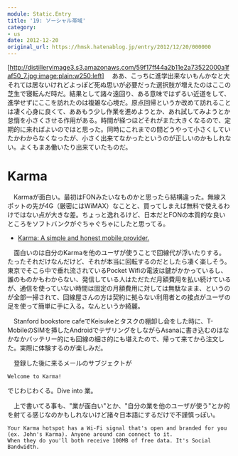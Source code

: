 ```yaml
---
module: Static.Entry
title: '19: ソーシャル帯域'
category:
- us
date: 2012-12-20
original_url: https://hmsk.hatenablog.jp/entry/2012/12/20/000000
---
```


[http://distilleryimage3.s3.amazonaws.com/59f17ff44a2b11e2a73522000a1faf50_7.jpg:image:plain:w250:left]
　ああ、こっちに進学出来ないもんかなと大それては居ないけれどよっぽど死ぬ思いが必要だった選択肢が増えたのはここの芝生で寝転んだ時だ。結果として諸々遠回り、ある意味ではずるい近道をして、進学せずにここを訪れたのは複雑な心境だ。原点回帰というか改めて訪れることは凄く心身に良くて、ああもう少し作業を進めようとか、あれ試してみようとか怠惰を小さくさせる作用がある。時間が経つほどそれがまた大きくなるので、定期的に来ればよいのではと思った。同時にこれまでの間どうやって小さくしていたかわからなくなったが、小さく出来てなかったというのが正しいのかもしれない。よくもまあ働いたり出来ていたものだ。

# Karma
　Karmaが面白い。最初はFONみたいなものかと思ったら結構違った。無線スポットの先が4G（厳密にはWiMAX）なことと、買ってしまえば無料で使えるわけではない点が大きな差。ちょっと逸れるけど、日本だとFONの本質的な良いところをソフトバンクがぐちゃぐちゃにしたと思ってる。

- [Karma: A simple and honest mobile provider.](https://yourkarma.com/)

　面白いのは自分のKarmaを他のユーザが使うことで回線代が浮いたりする。たったそれだけなんだけど、それが本当に回転するのだとしたら凄く楽しそう。東京でそこら中で垂れ流されているPocket Wifiの電波は鍵がかかっているし、誰のものかもわからない、発信している人はただただ月額費用を払い続けているが、通信を使っていない時間は固定の月額費用に対しては無駄なまま、というのが全部一掃されて、回線屋さんの方は契約に拠らない利用者との接点がユーザの足を使って簡単に手に入る。なんというか綺麗。

　Stanford bookstore cafeでKeisukeとタスクの棚卸し会をした時に、T-MobileのSIMを挿したAndroidでテザリングをしながらAsanaに書き込むのはなかなかバッテリー的にも回線の細さ的にも堪えたので、帰って来てから注文した。実際に体験するのが楽しみだ。

　登録した後に来るメールのサブジェクトが
```
Welcome to Karma!
```
でじわじわくる。Dive into 業。

　上で書いてる事も、"業が面白い"とか、"自分の業を他のユーザが使う"とか的を射てる感じなのかもしれないけど諸々日本語にするだけで不謹慎っぽい。

```
Your Karma hotspot has a Wi-Fi signal that's open and branded for you (ex. John's Karma). Anyone around can connect to it.
When they do you'll both receive 100MB of free data. It's Social Bandwidth.
```
